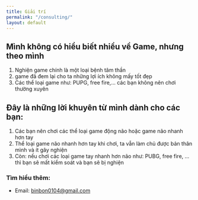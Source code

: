 ```yaml
---
title: Giải trí
permalink: "/consulting/"
layout: default
---
```


## Mình không có hiểu biết nhiều về Game, nhưng theo mình
<p> </p>

1. Nghiện game chính là một loại bệnh tâm thần 
2. game đã đem lại cho ta những lợi ích không mấy tốt đẹp
3. Các thể loại game như: PUPG, free fire,... các bạn không nên chơi thường xuyên

## Đây là những lời khuyên từ mình dành cho các bạn:

1. Các bạn nên chơi các thể loại game động não hoặc game não nhanh hơn tay
2. Thể loại game não nhanh hơn tay khi chơi, ta vẫn làm chủ được bản thân mình và ít gây nghiện
3. Còn: nếu chơi các loại game tay nhanh hơn não như: PUBG, free fire, ... thì bạn sẽ mất kiểm soát và bạn sẽ bị nghiện


### Tìm hiểu thêm:

- Email: <a href="mailto:binbon0104@gmail.com" target="_blank">binbon0104@gmail.com</a>
